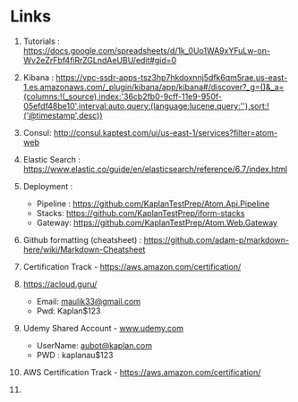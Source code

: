 # Links

1. Tutorials : https://docs.google.com/spreadsheets/d/1k_0Uo1WA9xYFuLw-on-Wv2eZrFbf4fiRrZGLndAeUBU/edit#gid=0

2. Kibana : https://vpc-ssdr-apps-tsz3hp7hkdoxnnj5dfk6qm5rae.us-east-1.es.amazonaws.com/_plugin/kibana/app/kibana#/discover?_g=()&_a=(columns:!(_source),index:'36cb2fb0-9cff-11e9-950f-05efdf48be10',interval:auto,query:(language:lucene,query:''),sort:!('@timestamp',desc))

3. Consul: http://consul.kaptest.com/ui/us-east-1/services?filter=atom-web

4. Elastic Search : https://www.elastic.co/guide/en/elasticsearch/reference/6.7/index.html

5. Deployment : 
   * Pipeline : https://github.com/KaplanTestPrep/Atom.Api.Pipeline
   * Stacks: https://github.com/KaplanTestPrep/iform-stacks
   * Gateway: https://github.com/KaplanTestPrep/Atom.Web.Gateway
 
6. Github formatting (cheatsheet) : https://github.com/adam-p/markdown-here/wiki/Markdown-Cheatsheet 

7. Certification Track - https://aws.amazon.com/certification/
   
8. https://acloud.guru/
   * Email: maulik33@gmail.com
   * Pwd: Kaplan$123
  
9. Udemy Shared Account - www.udemy.com
   * UserName: aubot@kaplan.com
   * PWD : kaplanau$123

10. AWS Certification Track - https://aws.amazon.com/certification/

11. 
